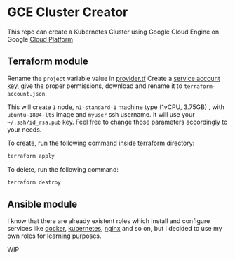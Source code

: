 # GCE Cluster Creator

This repo can create a Kubernetes Cluster using Google Cloud Engine on Google [Cloud Platform](https://console.cloud.google.com)

## Terraform module

Rename the `project` variable value in [provider.tf](provider.tf)
Create a [service account key](https://console.cloud.google.com/apis/credentials/serviceaccountkey), give the proper permissions, download and rename it to `terraform-account.json`.

This will create `1` node, `n1-standard-1` machine type (1vCPU, 3.75GB) , with `ubuntu-1804-lts` image and `myuser` ssh username. It will use your `~/.ssh/id_rsa.pub` key. Feel free to change those parameters accordingly to your needs.


To create, run the following command inside terraform directory: 
```sh
terraform apply 
```

To delete, run the following command:
```sh
terraform destroy 
```

## Ansible module

I know that there are already existent roles which install and configure services like [docker](https://github.com/geerlingguy/ansible-role-docker), [kubernetes](https://github.com/geerlingguy/ansible-role-kubernetes), [nginx](https://github.com/geerlingguy/ansible-role-nginx) and so on, but I decided to use my own roles for learning purposes.

WIP